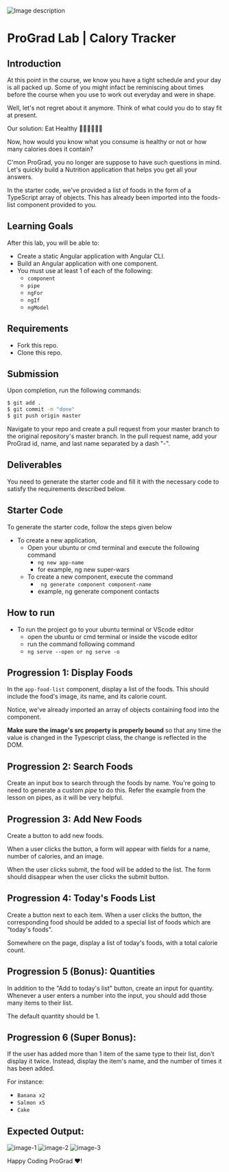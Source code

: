 ![Image description](https://i1.faceprep.in/ProGrad/face-logo-resized.png)

# ProGrad Lab | Calory Tracker

## Introduction

At this point in the course, we know you have a tight schedule and your day is all packed up. Some of you might infact be reminiscing about times before the course when you use to work out everyday and were in shape. 

Well, let's not regret about it anymore. Think of what could you do to stay fit at present.

Our solution: Eat Healthy 🍉🍈🍇🍅🍓🍒

Now, how would you know what you consume is healthy or not or how many calories does it contain?

C'mon ProGrad, you no longer are suppose to have such questions in mind. Let's quickly build a Nutrition application that helps you get all your answers.

In the starter code, we've provided a list of foods in the form of a TypeScript array of objects. This has already been imported into the foods-list component provided to you.

## Learning Goals

After this lab, you will be able to:

- Create a static Angular application with Angular CLI.
- Build an Angular application with one component.
- You must use at least 1 of each of the following:
  - `component`
  - `pipe`
  - `ngFor`
  - `ngIf`
  - `ngModel`

## Requirements

- Fork this repo.
- Clone this repo.

## Submission

Upon completion, run the following commands:

```bash
$ git add .
$ git commit -m "done"
$ git push origin master
```

Navigate to your repo and create a pull request from your master branch to the original repository's master branch. In the pull request name, add your ProGrad id, name, and last name separated by a dash "-".

## Deliverables

You need to generate the starter code and fill it with the necessary code to satisfy the requirements described below.

## Starter Code

To generate the starter code, follow the steps given below

- To create a new application,
    - Open your ubuntu or cmd terminal and execute the following command
      - ```ng new app-name```
      - for example, ng new super-wars
    - To create a new component, execute the command 
      - ``` ng generate component component-name```
      - example, ng generate component contacts
      
## How to run

- To run the project go to your ubuntu terminal or VScode editor
    - open the ubuntu or cmd terminal or inside the vscode editor
    - run the command following command
    - ```ng serve --open or ng serve -o```
    

## Progression 1: Display Foods

In the `app-food-list` component, display a list of the foods. This should include the food's image, its name, and its calorie count.

Notice, we've already imported an array of objects containing food into the component.

**Make sure the image's src property is properly bound** so that any time the value is changed in the Typescript class, the change is reflected in the DOM.  

## Progression 2: Search Foods

Create an input box to search through the foods by name. You're going to need to generate a custom *pipe* to do this. Refer the example from the lesson on pipes, as it will be very helpful.

## Progression 3: Add New Foods

Create a button to add new foods.

When a user clicks the button, a form will appear with fields for a name, number of calories, and an image.

When the user clicks submit, the food will be added to the list. The form should disappear when the user clicks the submit button.  

## Progression 4: Today's Foods List

Create a button next to each item. When a user clicks the button, the corresponding food should be added to a special list of foods which are "today's foods".

Somewhere on the page, display a list of today's foods, with a total calorie count.

## Progression 5 (Bonus): Quantities

In addition to the "Add to today's list" button, create an input for quantity. Whenever a user enters a number into the input, you should add those many items to their list.

The default quantity should be 1.

## Progression 6 (Super Bonus):

If the user has added more than 1 item of the same type to their list, don't display it twice. Instead, display the item's name, and the number of times it has been added.

For instance:

- `Banana x2`
- `Salmon x5`
- `Cake`

## Expected Output:
![image-1](https://i1.faceprep.in/ProGrad/ts-calory-tracker1.png)
![image-2](https://i1.faceprep.in/ProGrad/ts-calory-tracker2.png)
![image-3](https://i1.faceprep.in/ProGrad/ts-calory-tracker3.png)

Happy Coding ProGrad ❤️!
